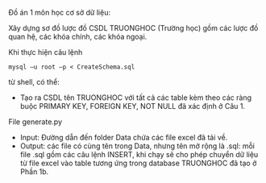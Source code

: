Đồ án 1 môn học cơ sở dữ liệu:

Xây dựng sơ đồ lược đồ CSDL TRUONGHOC (Trường học) gồm các lược đồ quan hệ, các khóa chính, các khóa ngoại.

Khi thực hiện câu lệnh 
```shell
mysql –u root –p < CreateSchema.sql
```
từ shell, có thể:
-	Tạo ra CSDL tên TRUONGHOC với tất cả các table kèm theo các ràng buộc PRIMARY KEY, FOREIGN KEY, NOT NULL đã xác định ở Câu 1.

File generate.py
-	Input: Đường dẫn đến folder Data chứa các file excel đã tải về.  
-	Output: các file có cùng tên trong Data, nhưng tên mở rộng là .sql: mỗi file .sql gồm các câu lệnh INSERT, khi chạy sẽ cho phép chuyển dữ liệu từ file excel vào table tương ứng trong database TRUONGHOC đã tạo ở Phần 1b.
